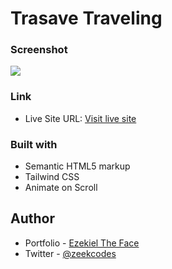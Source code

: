 # Trasave Traveling

### Screenshot

![](./images/screenshot.png)

### Link

- Live Site URL: [Visit live site](https://trasave-theface.netlify.app)

### Built with

- Semantic HTML5 markup
- Tailwind CSS
- Animate on Scroll

## Author

- Portfolio - [Ezekiel The Face](https://zeekcodes.web.app)
- Twitter - [@zeekcodes](https://www.twitter.com/zeekcodes)
